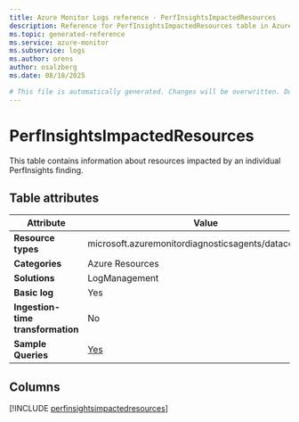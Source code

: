 ```yaml
---
title: Azure Monitor Logs reference - PerfInsightsImpactedResources
description: Reference for PerfInsightsImpactedResources table in Azure Monitor Logs.
ms.topic: generated-reference
ms.service: azure-monitor
ms.subservice: logs
ms.author: orens
author: osalzberg
ms.date: 08/18/2025

# This file is automatically generated. Changes will be overwritten. Do not change this file directly.
---
```


# PerfInsightsImpactedResources

This table contains information about resources impacted by an individual PerfInsights finding.


## Table attributes

|Attribute|Value|
|---|---|
|**Resource types**|microsoft.azuremonitordiagnosticsagents/datacollection|
|**Categories**|Azure Resources|
|**Solutions**| LogManagement|
|**Basic log**|Yes|
|**Ingestion-time transformation**|No|
|**Sample Queries**|[Yes](/azure/azure-monitor/reference/queries/perfinsightsimpactedresources)|



## Columns
  
[!INCLUDE [perfinsightsimpactedresources](~/reusable-content/ce-skilling/azure/includes/azure-monitor/reference/tables/perfinsightsimpactedresources-include.md)]

